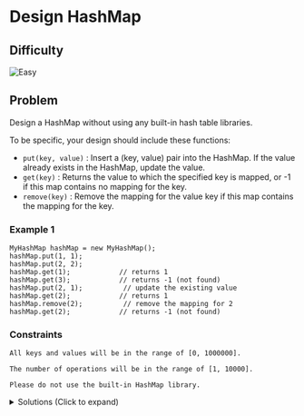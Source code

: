 # Design HashMap

## Difficulty

![Easy](https://img.shields.io/badge/easy-5cb85c?style=for-the-badge&logoColor=white)

## Problem

Design a HashMap without using any built-in hash table libraries.

To be specific, your design should include these functions:

- `put(key, value)` : Insert a (key, value) pair into the HashMap. If the value already exists in the HashMap, update the value.
- `get(key)` : Returns the value to which the specified key is mapped, or -1 if this map contains no mapping for the key.
- `remove(key)` : Remove the mapping for the value key if this map contains the mapping for the key.

### Example 1

```
MyHashMap hashMap = new MyHashMap();
hashMap.put(1, 1);
hashMap.put(2, 2);
hashMap.get(1);            // returns 1
hashMap.get(3);            // returns -1 (not found)
hashMap.put(2, 1);          // update the existing value
hashMap.get(2);            // returns 1
hashMap.remove(2);          // remove the mapping for 2
hashMap.get(2);            // returns -1 (not found)
```

### Constraints

`All keys and values will be in the range of [0, 1000000].`

`The number of operations will be in the range of [1, 10000].`

`Please do not use the built-in HashMap library.`

<details>
  <summary>Solutions (Click to expand)</summary>

### Explanation

#### Intuition

HashMaps are data structure that we can insert and get values using a unique `key`. They are built off of array in that all the values are store in an array. In order organize these values we'll need a method of identifying a `key` with a certain index in the array. For this we can using hashing function that will compute the same index in the array for the same unique `key` we give it. Using this index we can insert or get the values stores at that index.

Depending on the hashing algorithm used there may be some index collisions involved where two different `keys` are hashed into the same index of the array. For these cases we will use a LinkedList to store multiple values at the same index. To retrieve the correct value from the list the nodes will be identified by their unhashed `key`.

#### Implementation

##### `HashMap()`

We'll need an array to store the values of our `HashMap`. The initialize size can be anything but smaller numbers are better for less space and prime numbers are better for less index collisions.

For the hashing function we will multiply the number by a prime number and find the modulo using the size of the underlying array

Our values will be stored in an LinkedList of `Entry` nodes which is a custom class that includes the `int value`, `int key`, and `Entry next` that will acts as a link to the next `Entry` in the LinkedList

##### `put(int key, int value)`

We'll take the index by hashing the key using our hashing function.
If the index at the array is null we will instantiate and insert a new `Entry` into that position in the array. If it is not null, we will traverse the list until we can find the matching `Entry`.
If found we will replace the value of the found `Entry` with the given value.
If the `Entry` is not found a new `Entry` will be made and inserted at the end of the list

##### `get(int key)`

We'll take the index by hashing the key using the our hashing function.
If the position in the array at the index is null then the key is non-existent in the `HashMap`, return `-1`
If it is not empty we will iterate over the list finding the matching `Entry` and if found return the value of the `Entry`
If not found the kay is not in the `HashMap`, return `-1`

##### `remove(int key)`

We'll take the index by hashing the key using the our hashing function.

If the position in the array at the index is null then the key is non-existent in the `HashMap`, we do not need to remove an `Entry`
If it is not empty we will iterate over the list finding the matching `Entry` and if found remove the node by relinking its previous `Entry` with the next `Entry` of the `Entry` to be removed. If the `Entry` is the first one of the list make the next `Entry` the head `Entry` in the array at the index
If not found the kay is not in the `HashMap`, we do not need to remove an `Entry`

Time: `O(1)` Average for insertion, deletion and retrieving but worst case `O(N)`
Space: `O(N)` Where `N` is the number of entries in the HashMap

- [JavaScript](./design-hashmap.js)
- [TypeScript](./design-hashmap.ts)
- [Java](./design-hashmap.java)
- [Go](./design-hashmap.go)

</details>

